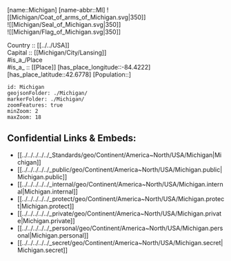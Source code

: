 ﻿---
location: [42.6778,-84.4222] 
type: State
tags:
- geo/State


SpocWebEntityId: 36048
isDeleted: false
confidential: public

---
[name::Michigan] 
[name-abbr::MI] 
![[Michigan/Coat_of_arms_of_Michigan.svg|350]]  
![[Michigan/Seal_of_Michigan.svg|350]]  
![[Michigan/Flag_of_Michigan.svg|350]]  

Country :: [[../../USA]]  
Capital :: [[Michigan/City/Lansing]]  
#is_a_/Place  
#is_a_ :: [[Place]] 
[has_place_longitude::-84.4222] 
[has_place_latitude::42.6778] 
[Population::] 



```leaflet
id: Michigan
geojsonFolder: ./Michigan/
markerFolder: ./Michigan/
zoomFeatures: true 
minZoom: 2 
maxZoom: 18
```


## Confidential Links & Embeds: 
- [[../../../../../_Standards/geo/Continent/America~North/USA/Michigan|Michigan]] 
- [[../../../../../_public/geo/Continent/America~North/USA/Michigan.public|Michigan.public]] 
- [[../../../../../_internal/geo/Continent/America~North/USA/Michigan.internal|Michigan.internal]] 
- [[../../../../../_protect/geo/Continent/America~North/USA/Michigan.protect|Michigan.protect]] 
- [[../../../../../_private/geo/Continent/America~North/USA/Michigan.private|Michigan.private]] 
- [[../../../../../_personal/geo/Continent/America~North/USA/Michigan.personal|Michigan.personal]] 
- [[../../../../../_secret/geo/Continent/America~North/USA/Michigan.secret|Michigan.secret]] 
